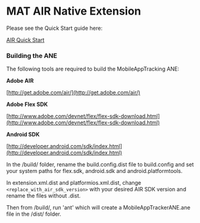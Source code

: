 # MAT AIR Native Extension

Please see the Quick Start guide here:

[AIR Quick Start](https://developers.mobileapptracking.com/adobe-air-plugin/)

### Building the ANE

The following tools are required to build the MobileAppTracking ANE:

__Adobe AIR__

[http://get.adobe.com/air/](http://get.adobe.com/air/)

__Adobe Flex SDK__

[http://www.adobe.com/devnet/flex/flex-sdk-download.html](http://www.adobe.com/devnet/flex/flex-sdk-download.html)

__Android SDK__

[http://developer.android.com/sdk/index.html](http://developer.android.com/sdk/index.html)

In the /build/ folder, rename the build.config.dist file to build.config and set your system paths for flex.sdk, android.sdk and android.platformtools.

In extension.xml.dist and platformios.xml.dist, change `<replace_with_air_sdk_version>` with your desired AIR SDK version and rename the files without .dist.

Then from /build/, run 'ant' which will create a MobileAppTrackerANE.ane file in the /dist/ folder.
